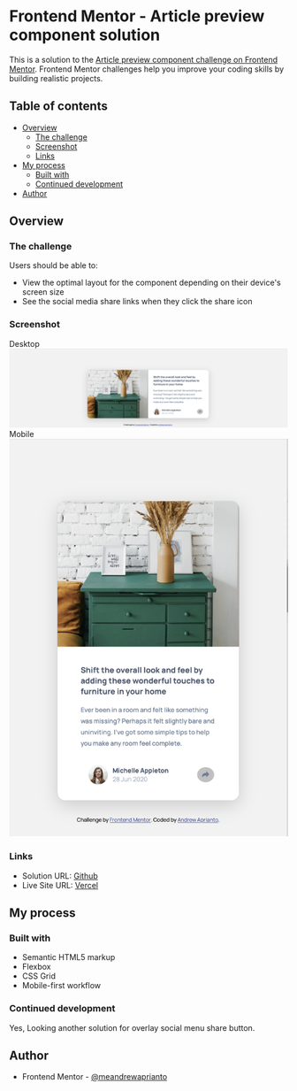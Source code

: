 # Frontend Mentor - Article preview component solution

This is a solution to the [Article preview component challenge on Frontend Mentor](https://www.frontendmentor.io/challenges/article-preview-component-dYBN_pYFT). Frontend Mentor challenges help you improve your coding skills by building realistic projects.

## Table of contents

- [Overview](#overview)
  - [The challenge](#the-challenge)
  - [Screenshot](#screenshot)
  - [Links](#links)
- [My process](#my-process)
  - [Built with](#built-with)
  - [Continued development](#continued-development)
- [Author](#author)

## Overview

### The challenge

Users should be able to:

- View the optimal layout for the component depending on their device's screen size
- See the social media share links when they click the share icon

### Screenshot

Desktop
![](./images/desktop-article-preview.png)
Mobile
![](./images/mobile-article-preview.png)

### Links

- Solution URL: [Github](https://github.com/meandrewaprianto/Article-Preview)
- Live Site URL: [Vercel](https://article-preview-navy-seven.vercel.app)

## My process

### Built with

- Semantic HTML5 markup
- Flexbox
- CSS Grid
- Mobile-first workflow

### Continued development

Yes, Looking another solution for overlay social menu share button.

## Author

- Frontend Mentor - [@meandrewaprianto](https://www.frontendmentor.io/profile/meandrewaprianto)
